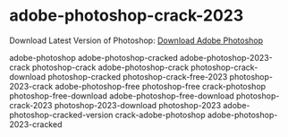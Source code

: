 # adobe-photoshop-crack-2023

Download Latest Version of Photoshop: <a href="https://prf.hn/l/55a2gLj">Download Adobe Photoshop</a>


adobe-photoshop
adobe-photoshop-cracked
adobe-photoshop-2023-crack
photoshop-crack
adobe-photoshop-crack
photoshop-crack-download
photoshop-cracked
photoshop-crack-free-2023
photoshop-2023-crack
adobe-photoshop-free
photoshop-free
crack-photoshop
photoshop-free-download
adobe-photoshop-free-download
photoshop-crack-2023
photoshop-2023-download
photoshop-2023
adobe-photoshop-cracked-version
crack-adobe-photoshop
adobe-photoshop-2023-cracked
